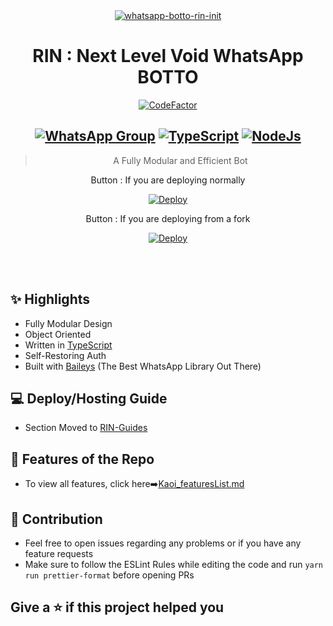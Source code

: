 <div align="center">
<a href="https://ibb.co/wQ4GK21"><img src="https://user-images.githubusercontent.com/77143046/137690528-2aa28596-bf3d-443d-86a2-179badd15378.jpg" alt="whatsapp-botto-rin-init" border="0"></a>

# **RIN : Next Level Void WhatsApp BOTTO**

[![CodeFactor](https://www.codefactor.io/repository/github/oreki-san/rin/badge)](https://www.codefactor.io/repository/github/oreki-san/rin)

## [![WhatsApp Group](https://img.shields.io/badge/WhatsApp-25D366?style=for-the-badge&logo=whatsapp&logoColor=white)]() [![TypeScript](https://img.shields.io/badge/TypeScript-007ACC?style=for-the-badge&logo=typescript&logoColor=white)](https://www.typescriptlang.org/) [![NodeJs](https://img.shields.io/badge/Node.js-43853D?style=for-the-badge&logo=node.js&logoColor=white)](https://nodejs.org/en/)

> A Fully Modular and Efficient Bot <br>

Button : If you are deploying normally


[![Deploy](https://www.herokucdn.com/deploy/button.png)](https://heroku.com/deploy?template=https://github.com/Oreki-san/RIN)

Button : If you are deploying from a fork

[![Deploy](https://www.herokucdn.com/deploy/button.png)](https://heroku.com/deploy)


</div><br/>
<br/>

## ✨ Highlights

-   Fully Modular Design
-   Object Oriented
-   Written in [TypeScript](https://www.typescriptlang.org/)
-   Self-Restoring Auth
-   Built with [Baileys](https://github.com/adiwajshing/baileys) (The Best
    WhatsApp Library Out There)

## 💻 Deploy/Hosting Guide

-   Section Moved to
    [RIN-Guides](https://github.com/Oreki-san/Eru-Guide/blob/main/README.md)

## 🍥 Features of the Repo

-   To view all features, click
    here➡️[Kaoi_featuresList.md](https://github.com/PrajjwalDatir/Kaoi/blob/main/Features.md)

## 💪 Contribution

-   Feel free to open issues regarding any problems or if you have any feature
    requests
-   Make sure to follow the ESLint Rules while editing the code and run
    `yarn run prettier-format` before opening PRs
## Give a ⭐ if this project helped you
